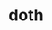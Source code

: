 ---
category: 4-letters
denotation: null
name: doth
reference_link: https://www.etymonline.com/word/doth
root_language: null
root_name: null
title: doth
type: free
word_sums:
- respelling: doth
  sum: 'Doth + '
---